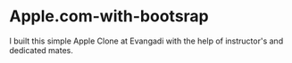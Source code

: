 # Apple.com-with-bootsrap
I built this simple Apple Clone at Evangadi with the help of instructor's and dedicated mates.
